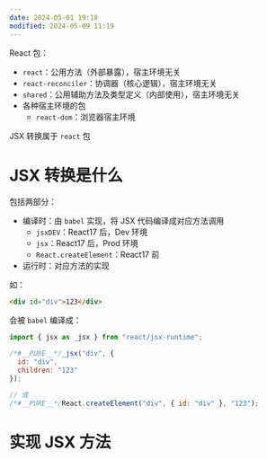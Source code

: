 ```yaml
---
date: 2024-05-01 19:18
modified: 2024-05-09 11:19
---
```


React 包：

- `react`：公用方法（外部暴露），宿主环境无关
- `react-reconciler`：协调器（核心逻辑），宿主环境无关
- `shared`：公用辅助方法及类型定义（内部使用），宿主环境无关
- 各种宿主环境的包
	- `react-dom`：浏览器宿主环境

JSX 转换属于 `react` 包

# JSX 转换是什么

包括两部分：

- 编译时：由 `babel` 实现，将 JSX 代码编译成对应方法调用
	- `jsxDEV`：React17 后，Dev 环境
	- `jsx`：React17 后，Prod 环境
	- `React.createElement`：React17 前
- 运行时：对应方法的实现

如：

```html
<div id="div">123</div>
```

会被 `babel` 编译成：

```js
import { jsx as _jsx } from "react/jsx-runtime";

/*#__PURE__*/_jsx("div", {
  id: "div",
  children: "123"
});

// 或
/*#__PURE__*/React.createElement("div", { id: "div" }, "123");
```

# 实现 JSX 方法
